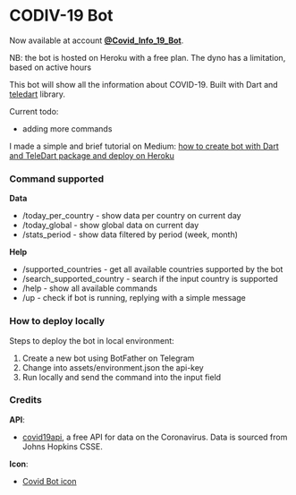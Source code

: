 # CODIV-19 Bot

Now available at account **[@Covid_Info_19_Bot](https://t.me/Covid_Info_19_Bot)**.

NB: the bot is hosted on Heroku with a free plan. The dyno has a limitation, based on active hours

This bot will show all the information about COVID-19. Built with Dart and [teledart](https://pub.dev/packages/teledart) library.

Current todo:
- adding more commands

I made a simple and brief tutorial on Medium: [how to create bot with Dart and TeleDart package and deploy on Heroku](https://medium.com/@viceconti.federico/how-to-deploy-your-telegram-bot-on-heroku-with-teledart-6ee197c0df91)

### Command supported

**Data**
- /today_per_country - show data per country on current day
- /today_global - show global data on current day
- /stats_period - show data filtered by period (week, month)

**Help**
- /supported_countries - get all available countries supported by the bot
- /search_supported_country - search if the input country is supported
- /help - show all available commands
- /up - check if bot is running, replying with a simple message

### How to deploy locally
Steps to deploy the bot in local environment:
1. Create a new bot using BotFather on Telegram
2. Change into assets/environment.json the api-key
3. Run locally and send the command into the input field

### Credits

**API**: 
- [covid19api](https://covid19api.com/), a free API for data on the Coronavirus. Data is sourced from Johns Hopkins CSSE.

**Icon**: 
- [Covid Bot icon](https://www.iconfinder.com/icons/5960676/coronavirus_covid_covid-19_disease_infection_virus_icon)
